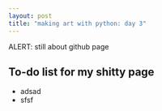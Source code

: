 ```yaml
---
layout: post
title: "making art with python: day 3"
---
```


<div class="message">
  ALERT: still about github page
</div>



## To-do list for my shitty page
* adsad
* sfsf


